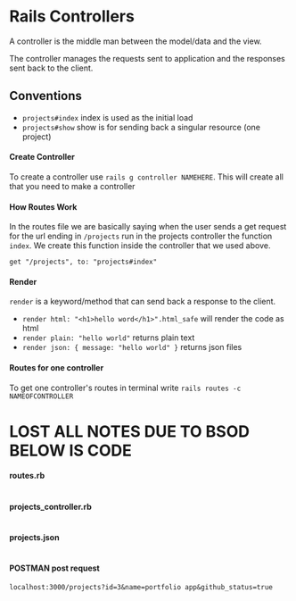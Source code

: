 # Rails Controllers

A controller is the middle man between the model/data and the view.

The controller manages the requests sent to application and the responses sent back to the client.

## Conventions

* `projects#index` index is used as the initial load
* `projects#show` show is for sending back a singular resource (one project)



#### Create Controller

To create a controller use `rails g controller NAMEHERE`. This will create all that you need to make a controller	

#### How Routes Work

In the routes file we are basically saying when the user sends a get request for the url ending in `/projects` run in the projects controller the function `index`. We create this function inside the controller that we used above.

`get "/projects", to: "projects#index"`

#### Render

`render` is a keyword/method that can send back a response to the client.

- `render html: "<h1>hello word</h1>".html_safe` will render the code as html
- `render plain: "hello world"` returns plain text
- `render json: { message: "hello world" }` returns json files



#### Routes for one controller

To get one controller's routes in terminal write `rails routes -c NAMEOFCONTROLLER`

# LOST ALL NOTES DUE TO BSOD BELOW IS CODE



#### routes.rb

```ruby

```



#### projects_controller.rb

```ruby

```



#### projects.json

```ruby

```





#### POSTMAN post request

`localhost:3000/projects?id=3&name=portfolio app&github_status=true`